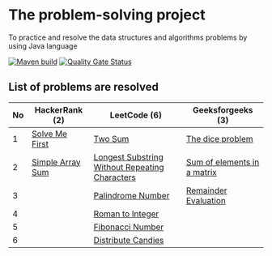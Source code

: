 # The problem-solving project
To practice and resolve the data structures and algorithms problems by using Java language

[![Maven build](https://github.com/nhannguyenh/problem-solving/actions/workflows/buildMaven.yml/badge.svg?branch=main)](https://github.com/nhannguyenh/problem-solving/actions/workflows/buildMaven.yml)
[![Quality Gate Status](https://sonarcloud.io/api/project_badges/measure?project=nhannguyenh_problem-solving&metric=alert_status)](https://sonarcloud.io/summary/new_code?id=nhannguyenh_problem-solving)

## List of problems are resolved

| No | HackerRank (2)                                                                                       | LeetCode (6)                                                                                                                    | Geeksforgeeks (3)                                                                                                                                      |
|----|------------------------------------------------------------------------------------------------------|---------------------------------------------------------------------------------------------------------------------------------|--------------------------------------------------------------------------------------------------------------------------------------------------------|
| 1  | [Solve Me First](https://www.hackerrank.com/challenges/solve-me-first/problem?isFullScreen=true)     | [Two Sum](https://leetcode.com/problems/two-sum/)                                                                               | [The dice problem](https://practice.geeksforgeeks.org/problems/the-dice-problem2316/1?page=1&status[]=solved&sortBy=submissions)                       |
| 2  | [Simple Array Sum](https://www.hackerrank.com/challenges/simple-array-sum/problem?isFullScreen=true) | [Longest Substring Without Repeating Characters](https://leetcode.com/problems/longest-substring-without-repeating-characters/) | [Sum of elements in a matrix](https://practice.geeksforgeeks.org/problems/sum-of-elements-in-a-matrix2000/1?page=1&status[]=solved&sortBy=submissions) |
| 3  |                                                                                                      | [Palindrome Number](https://leetcode.com/problems/palindrome-number/)                                                           | [Remainder Evaluation](https://practice.geeksforgeeks.org/problems/remainder-evaluation3755/1?page=1&status[]=solved&sortBy=submissions)               |
| 4  |                                                                                                      | [Roman to Integer](https://leetcode.com/problems/roman-to-integer/)                                                             |                                                                                                                                                        |
| 5  |                                                                                                      | [Fibonacci Number](https://leetcode.com/problems/fibonacci-number/)                                                             |                                                                                                                                                        |
| 6  |                                                                                                      | [Distribute Candies](https://leetcode.com/problems/distribute-candies/)                                                         |                                                                                                                                                        |
